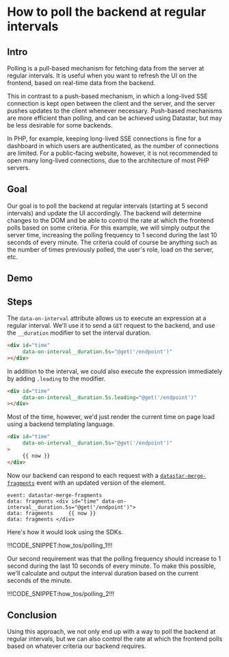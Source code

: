 # How to poll the backend at regular intervals

## Intro

Polling is a pull-based mechanism for fetching data from the server at regular intervals. It is useful when you want to refresh the UI on the frontend, based on real-time data from the backend. 

This in contrast to a push-based mechanism, in which a long-lived SSE connection is kept open between the client and the server, and the server pushes updates to the client whenever necessary. Push-based mechanisms are more efficient than polling, and can be achieved using Datastar, but may be less desirable for some backends.

In PHP, for example, keeping long-lived SSE connections is fine for a dashboard in which users are authenticated, as the number of connections are limited. For a public-facing website, however, it is not recommended to open many long-lived connections, due to the architecture of most PHP servers.

## Goal

Our goal is to poll the backend at regular intervals (starting at 5 second intervals) and update the UI accordingly. The backend will determine changes to the DOM and be able to control the rate at which the frontend polls based on some criteria. For this example, we will simply output the server time, increasing the polling frequency to 1 second during the last 10 seconds of every minute. The criteria could of course be anything such as the number of times previously polled, the user's role, load on the server, etc.

## Demo

<div id="time" data-on-interval__duration.5s.leading="@get('/how_tos/polling/data')" class="text-primary font-bold">
</div>

## Steps

The `data-on-interval` attribute allows us to execute an expression at a regular interval. We'll use it to send a `GET` request to the backend, and use the `__duration` modifier to set the interval duration.

```html
<div id="time"
     data-on-interval__duration.5s="@get('/endpoint')"
></div>
```

In addition to the interval, we could also execute the expression immediately by adding `.leading` to the modifier.

```html
<div id="time"
     data-on-interval__duration.5s.leading="@get('/endpoint')"
></div>
```

Most of the time, however, we'd just render the current time on page load using a backend templating language.

```html
<div id="time"
     data-on-interval__duration.5s="@get('/endpoint')"
>
     {{ now }}
</div>
```

Now our backend can respond to each request with a [`datastar-merge-fragments`](/reference/sse_events#datastar-merge-fragments) event with an updated version of the element.

```
event: datastar-merge-fragments
data: fragments <div id="time" data-on-interval__duration.5s="@get('/endpoint')">
data: fragments     {{ now }}
data: fragments </div>
```

Here's how it would look using the SDKs.

!!!CODE_SNIPPET:how_tos/polling_1!!!

Our second requirement was that the polling frequency should increase to 1 second during the last 10 seconds of every minute. To make this possible, we'll calculate and output the interval duration based on the current seconds of the minute.

!!!CODE_SNIPPET:how_tos/polling_2!!!

## Conclusion

Using this approach, we not only end up with a way to poll the backend at regular intervals, but we can also control the rate at which the frontend polls based on whatever criteria our backend requires.